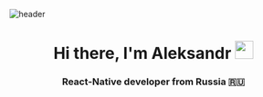 ![header](https://capsule-render.vercel.app/api?type=waving&color=gradient&height=280&section=header&text=Hello%20World!&fontSize=75&animation=fadeIn&fontAlignY=30&desc=Welcome%20to%20my%20GitHub%20profile!&descAlignY=55&descAlign=50)

<h1 align="center">Hi there, I'm Aleksandr
<img src="https://github.com/blackcater/blackcater/raw/main/images/Hi.gif" height="32"/></h1>
<h3 align="center">React-Native developer from Russia 🇷🇺</h3>

<!--
**trusasha/trusasha** is a ✨ _special_ ✨ repository because its `README.md` (this file) appears on your GitHub profile.

<h3 align="left">My stack:</h3>



Here are some ideas to get you started:

- 🔭 I’m currently working on ...
- 🌱 I’m currently learning ...
- 👯 I’m looking to collaborate on ...
- 🤔 I’m looking for help with ...
- 💬 Ask me about ...
- 📫 How to reach me: ...
- 😄 Pronouns: ...
- ⚡ Fun fact: ...
-->
